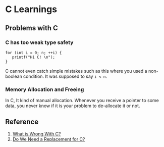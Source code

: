 # C Learnings

## Problems with C

### C has too weak type safety
```
for (int i = 0; n; ++i) {
   printf("Hi C! \n");
}
```
C cannot even catch simple mistakes such as this where you used a non-boolean condition. It was supposed to say `i < n`. 

### Memory Allocation and Freeing
In C, It kind of manual allocation. Whenever you receive a pointer to some data, you never know if it is your problem to de-allocate it or not.

## Reference
1. [What is Wrong With C?](https://medium.com/codex/what-is-wrong-with-c-fca25affb127)
2. [Do We Need a Replacement for C?](https://erik-engheim.medium.com/do-we-need-a-replacement-for-c-3256a8b44814)
